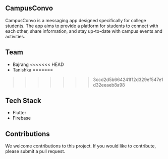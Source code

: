 ## CampusConvo

CampusConvo is a messaging app designed specifically for college students. The app aims to provide a platform for students to connect with each other, share information, and stay up-to-date with campus events and activities.

## Team

- Bajrang
<<<<<<< HEAD
- Tanishka
=======
>>>>>>> 3ccd2d5b664241f12d329ef547e1d32eeaeb8a98

## Tech Stack

- Flutter 
- Firebase

## Contributions

We welcome contributions to this project. If you would like to contribute, please submit a pull request.
